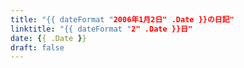 ```yaml
---
title: "{{ dateFormat "2006年1月2日" .Date }}の日記"
linktitle: "{{ dateFormat "2" .Date }}日"
date: {{ .Date }}
draft: false 
---
```



